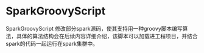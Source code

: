 # SparkGroovyScript
SparkGroovyScript 
修改部分spark源码，使其支持用一种groovy脚本编写算法，具体的算法结构会在后续内容详细介绍，该脚本可以加载进工程项目，并结合spark的代码一起运行在spark集群中。
